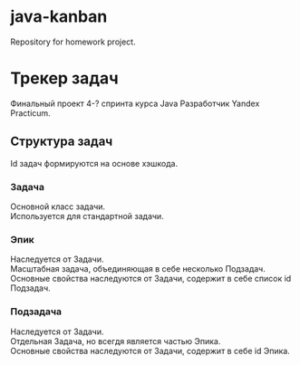 # java-kanban
Repository for homework project.

# Трекер задач
Финальный проект 4-? спринта курса Java Разработчик Yandex Practicum.

## Структура задач
Id задач формируются на основе хэшкода.
### Задача
Основной класс задачи.  
Используется для стандартной задачи.
### Эпик
Наследуется от Задачи.  
Масштабная задача, объединяющая в себе несколько Подзадач.  
Основные свойства наследуются от Задачи, содержит в себе список id Подзадач.
### Подзадача
Наследуется от Задачи.  
Отдельная Задача, но всегдя является частью Эпика.  
Основные свойства наследуются от Задачи, содержит в себе id Эпика.
